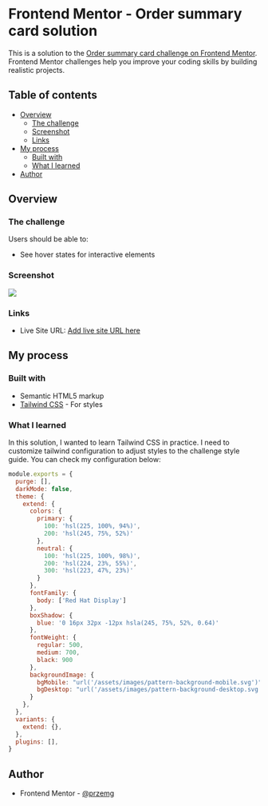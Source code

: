# Frontend Mentor - Order summary card solution

This is a solution to the [Order summary card challenge on Frontend Mentor](https://www.frontendmentor.io/challenges/order-summary-component-QlPmajDUj). Frontend Mentor challenges help you improve your coding skills by building realistic projects. 

## Table of contents

- [Overview](#overview)
  - [The challenge](#the-challenge)
  - [Screenshot](#screenshot)
  - [Links](#links)
- [My process](#my-process)
  - [Built with](#built-with)
  - [What I learned](#what-i-learned)
- [Author](#author)

## Overview

### The challenge

Users should be able to:

- See hover states for interactive elements

### Screenshot

![](.solution_screens/screenshot.jpg)

### Links

- Live Site URL: [Add live site URL here](https://your-live-site-url.com)

## My process

### Built with

- Semantic HTML5 markup
- [Tailwind CSS](https://tailwindcss.com/) - For styles

### What I learned

In this solution, I wanted to learn Tailwind CSS in practice. I need to customize tailwind configuration to adjust styles to the challenge style guide. You can check my configuration below:

```js
module.exports = {
  purge: [],
  darkMode: false,
  theme: {
    extend: {
      colors: {
        primary: {
          100: 'hsl(225, 100%, 94%)',
          200: 'hsl(245, 75%, 52%)'
        },
        neutral: {
          100: 'hsl(225, 100%, 98%)',
          200: 'hsl(224, 23%, 55%)',
          300: 'hsl(223, 47%, 23%)'
        }
      },
      fontFamily: {
        body: ['Red Hat Display']
      },
      boxShadow: {
        blue: '0 16px 32px -12px hsla(245, 75%, 52%, 0.64)'
      },
      fontWeight: {
        regular: 500,
        medium: 700,
        black: 900
      },
      backgroundImage: {
        bgMobile: "url('/assets/images/pattern-background-mobile.svg')",
        bgDesktop: "url('/assets/images/pattern-background-desktop.svg')", 
      }
    },
  },
  variants: {
    extend: {},
  },
  plugins: [],
}

```

## Author

- Frontend Mentor - [@przemg](https://www.frontendmentor.io/profile/przemg)
